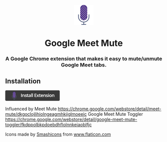 <p align="center">
<img src="logo.png" alt="Meet Mute" style="max-width:100%;" width="64" height="64">
</p>

<h1 align="center">Google Meet Mute</h1>
<h3 align="center">A Google Chrome extension that makes it easy to mute/unmute Google Meet tabs.</h3>

## Installation

[<img src="install.png" width="175px">][webstore-url]

[webstore-url]: https://chrome.google.com/webstore/detail/meet-mute/dkgoclojlihiolngeagmhkjiglmoeeic

Influenced by
Meet Mute https://chrome.google.com/webstore/detail/meet-mute/dkgoclojlihiolngeagmhkjiglmoeeic
Google Meet Mute Toggler https://chrome.google.com/webstore/detail/google-meet-mute-toggler/fkdppolbkpdoebdhflolnnkeiaoblfjc

Icons made by <a href="https://smashicons.com/" title="Smashicons">Smashicons</a> from <a href="https://www.flaticon.com/" title="Flaticon"> www.flaticon.com</a>